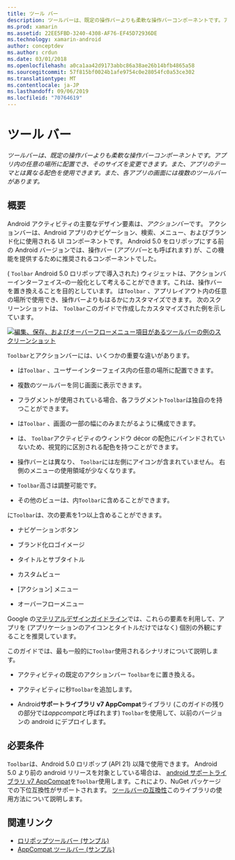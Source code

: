 ```yaml
---
title: ツール バー
description: ツールバーは、既定の操作バーよりも柔軟な操作バーコンポーネントです。アプリ内の任意の場所に配置でき、そのサイズを変更できます。また、アプリのテーマとは異なる配色を使用できます。 また、各アプリの画面には複数のツールバーがあります。
ms.prod: xamarin
ms.assetid: 22EE5FBD-3240-4308-AF76-EF45D72936DE
ms.technology: xamarin-android
author: conceptdev
ms.author: crdun
ms.date: 03/01/2018
ms.openlocfilehash: a0ca1aa42d9173abbc86a38ae26b14bfb4865a58
ms.sourcegitcommit: 57f815bf0024b1afe9754c0e28054fc0a53ce302
ms.translationtype: MT
ms.contentlocale: ja-JP
ms.lasthandoff: 09/06/2019
ms.locfileid: "70764619"
---
```

# <a name="toolbar"></a>ツール バー

_ツールバーは、既定の操作バーよりも柔軟な操作バーコンポーネントです。アプリ内の任意の場所に配置でき、そのサイズを変更できます。また、アプリのテーマとは異なる配色を使用できます。また、各アプリの画面には複数のツールバーがあります。_

## <a name="overview"></a>概要

Android アクティビティの主要なデザイン要素は、*アクションバー*です。 アクションバーは、Android アプリのナビゲーション、検索、メニュー、およびブランド化に使用される UI コンポーネントです。 Android 5.0 をロリポップにする前の Android バージョンでは、操作バー (*アプリバー*とも呼ばれます) が、この機能を提供するために推奨されるコンポーネントでした。 

( `Toolbar` Android 5.0 ロリポップで導入された) ウィジェットは、アクションバーインターフェイス&ndash;の一般化として考えることができます。これは、操作バーを置き換えることを目的としています。 は`Toolbar` 、アプリレイアウト内の任意の場所で使用でき、操作バーよりもはるかにカスタマイズできます。 次のスクリーンショットは、 `Toolbar`このガイドで作成したカスタマイズされた例を示しています。 

[![編集、保存、およびオーバーフローメニュー項目があるツールバーの例のスクリーンショット](images/01-toolbar-sml.png)](images/01-toolbar.png#lightbox)

`Toolbar`とアクションバーには、いくつかの重要な違いがあります。 

- は`Toolbar` 、ユーザーインターフェイス内の任意の場所に配置できます。

- 複数のツールバーを同じ画面に表示できます。

- フラグメントが使用されている場合、各フラグメント`Toolbar`は独自のを持つことができます。 

- は`Toolbar` 、画面の一部の幅にのみまたがるように構成できます。 

- は、 `Toolbar`アクティビティのウィンドウ décor の配色にバインドされていないため、視覚的に区別される配色を持つことができます。 

- 操作バーとは異なり、 `Toolbar`には左側にアイコンが含まれていません。 右側のメニューの使用領域が少なくなります。 

- `Toolbar`高さは調整可能です。 

- その他のビューは、内`Toolbar`に含めることができます。 

に`Toolbar`は、次の要素を1つ以上含めることができます。 

- ナビゲーションボタン

- ブランド化ロゴイメージ

- タイトルとサブタイトル

- カスタムビュー

- [アクション] メニュー

- オーバーフローメニュー

Google の[マテリアルデザインガイドライン](https://material.google.com/)では、これらの要素を利用して、アプリを (アプリケーションのアイコンとタイトルだけではなく) 個別の外観にすることを推奨しています。 

このガイドでは、最も一般的に`Toolbar`使用されるシナリオについて説明します。

- アクティビティの既定のアクションバー `Toolbar`をに置き換える。 

- アクティビティに秒`Toolbar`を追加します。

- Android**サポートライブラリ v7 AppCompat**ライブラリ (このガイドの残りの部分では*appcompat*と呼ばれます) `Toolbar`を使用して、以前のバージョンの android にデプロイします。 

## <a name="requirements"></a>必要条件

`Toolbar`は、Android 5.0 ロリポップ (API 21) 以降で使用できます。 Android 5.0 より前の android リリースを対象としている場合は、 [android サポートライブラリ v7 AppCompat](https://www.nuget.org/packages/Xamarin.Android.Support.v7.AppCompat/)を`Toolbar`使用します。これにより、NuGet パッケージでの下位互換性がサポートされます。 
[ツールバーの互換性](~/android/user-interface/controls/tool-bar/toolbar-compatibility.md)このライブラリの使用方法について説明します。 

## <a name="related-links"></a>関連リンク

- [ロリポップツールバー (サンプル)](https://docs.microsoft.com/samples/xamarin/monodroid-samples/android50-toolbar)
- [AppCompat ツールバー (サンプル)](https://docs.microsoft.com/samples/xamarin/monodroid-samples/supportv7-appcompat-toolbar)
